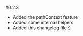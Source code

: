 #0.2.3

 - Added the pathContext feature
 - Added some internal helpers
 - Added this changelog file :)